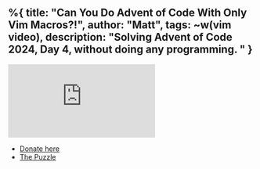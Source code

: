 %{
  title: "Can You Do Advent of Code With Only Vim Macros?!",
  author: "Matt",
  tags: ~w(vim video),
  description: "Solving Advent of Code 2024, Day 4, without doing any programming. "
}
---

<iframe
    class="embedded-yt"
    src="https://www.youtube.com/embed/ajD3tw8QvUc?rel=0"
    title="YouTube video player"
    frameborder="0"
    allow="accelerometer; autoplay; clipboard-write; encrypted-media; gyroscope; picture-in-picture; web-share"
    referrerpolicy="strict-origin-when-cross-origin"
    allowfullscreen
>
</iframe>

- [Donate here](https://www.vim.org/sponsor/)
- [The Puzzle](https://adventofcode.com/2024/day/4)
